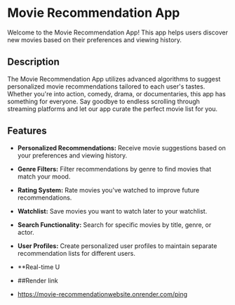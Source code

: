 # Movie Recommendation App

Welcome to the Movie Recommendation App! This app helps users discover new movies based on their preferences and viewing history.

## Description

The Movie Recommendation App utilizes advanced algorithms to suggest personalized movie recommendations tailored to each user's tastes. Whether you're into action, comedy, drama, or documentaries, this app has something for everyone. Say goodbye to endless scrolling through streaming platforms and let our app curate the perfect movie list for you.

## Features

- **Personalized Recommendations:** Receive movie suggestions based on your preferences and viewing history.
- **Genre Filters:** Filter recommendations by genre to find movies that match your mood.
- **Rating System:** Rate movies you've watched to improve future recommendations.
- **Watchlist:** Save movies you want to watch later to your watchlist.
- **Search Functionality:** Search for specific movies by title, genre, or actor.
- **User Profiles:** Create personalized user profiles to maintain separate recommendation lists for different users.
- **Real-time U

- ##Render link
- https://movie-recommendationwebsite.onrender.com/ping
